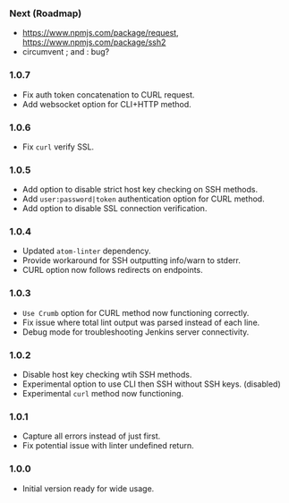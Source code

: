 ### Next (Roadmap)
- https://www.npmjs.com/package/request, https://www.npmjs.com/package/ssh2
- circumvent ; and : bug?

### 1.0.7
- Fix auth token concatenation to CURL request.
- Add websocket option for CLI+HTTP method.

### 1.0.6
- Fix `curl` verify SSL.

### 1.0.5
- Add option to disable strict host key checking on SSH methods.
- Add `user:password|token` authentication option for CURL method.
- Add option to disable SSL connection verification.

### 1.0.4
- Updated `atom-linter` dependency.
- Provide workaround for SSH outputting info/warn to stderr.
- CURL option now follows redirects on endpoints.

### 1.0.3
- `Use Crumb` option for CURL method now functioning correctly.
- Fix issue where total lint output was parsed instead of each line.
- Debug mode for troubleshooting Jenkins server connectivity.

### 1.0.2
- Disable host key checking wtih SSH methods.
- Experimental option to use CLI then SSH without SSH keys. (disabled)
- Experimental `curl` method now functioning.

### 1.0.1
- Capture all errors instead of just first.
- Fix potential issue with linter undefined return.

### 1.0.0
- Initial version ready for wide usage.
